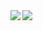 <a href="https://github.com/alexxxdev">
  <img align="left" src="https://github-readme-stats.alexxxdev.vercel.app/api?username=alexxxdev&show_icons=true&count_private=true" />
</a>
<a href="https://github.com/alexxxdev">  
  <img align="left" src="https://github-readme-stats.alexxxdev.vercel.app/api/top-langs/?username=alexxxdev&layout=compact" /
</a>
